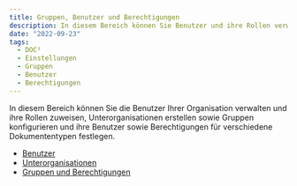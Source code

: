 ```yaml
---
title: Gruppen, Benutzer und Berechtigungen
description: In diesem Bereich können Sie Benutzer und ihre Rollen verwalten, Unterorganisationen erstellen sowie Gruppen konfigurieren, ihre Benutzer und Berechtigungen für verschiedene Dokumententypen festlegen.
date: "2022-09-23"
tags:
  - DOC²
  - Einstellungen
  - Gruppen
  - Benutzer
  - Berechtigungen
---
```


In diesem Bereich können Sie die Benutzer Ihrer Organisation verwalten und ihre Rollen zuweisen, Unterorganisationen erstellen sowie Gruppen konfigurieren und ihre Benutzer sowie Berechtigungen für verschiedene Dokumententypen festlegen.

- [Benutzer](/doc2/settings-users/)
- [Unterorganisationen](/security/privileges/)
- [Gruppen und Berechtigungen](/security/privileges/)